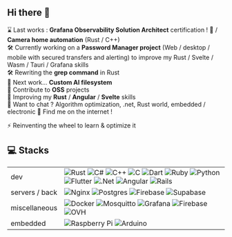 ## Hi there 👋

⌛  Last works : **Grafana Observability Solution Architect** certification ! 🥳 / **Camera home automation** (Rust / C++) <br>
🛠️ Currently working on a **Password Manager project** (Web / desktop / mobile with secured transfers and alerting) to improve my Rust / Svelte / Wasm / Tauri / Grafana skills<br>
🛠️ Rewriting the **grep command** in Rust<br>
🔭 Next work... **Custom AI filesystem**<br>
🔭 Contribute to **OSS** projects <br>
🌱 Improving my **Rust** / **Angular** / **Svelte** skills<br>
💬 Want to chat ? Algorithm optimization, .net, Rust world, embedded / electronic 👀 Find me on the internet !

⚡ Reinventing the wheel to learn & optimize it

## 💻 Stacks
|  |  |
|---|---|
| dev | ![Rust](https://img.shields.io/badge/rust-%23000000.svg?style=flat-square&logo=rust&logoColor=white) ![C#](https://img.shields.io/badge/C%23-%23239120.svg?style=flat-square&logo=csharp&logoColor=white) ![C++](https://img.shields.io/badge/C++-%2300599C.svg?style=flat-square&logo=c%2B%2B&logoColor=white) ![C](https://img.shields.io/badge/C-%2300599C.svg?style=flat-square&logo=c&logoColor=white) ![Dart](https://img.shields.io/badge/Dart-%230175C2.svg?style=flat-square&logo=dart&logoColor=white) ![Ruby](https://img.shields.io/badge/Ruby-%23CC342D.svg?style=flat-square&logo=ruby&logoColor=white) ![Python](https://img.shields.io/badge/Python-%233670A0.svg?style=flat-square&logo=python&logoColor=ffdd54) ![Flutter](https://img.shields.io/badge/Flutter-%2302569B.svg?style=flat-square&logo=Flutter&logoColor=white) ![.Net](https://img.shields.io/badge/.NET-5C2D91?style=flat-square&logo=.net&logoColor=white) ![Angular](https://img.shields.io/badge/Angular-%23DD0031.svg?style=flat-square&logo=angular&logoColor=white) ![Rails](https://img.shields.io/badge/Rails-%23CC0000.svg?style=flat-square&logo=ruby-on-rails&logoColor=white) |
| servers / back | ![Nginx](https://img.shields.io/badge/Nginx-%23009639.svg?style=flat-square&logo=nginx&logoColor=white) ![Postgres](https://img.shields.io/badge/Postgres-%23316192.svg?style=flat-square&logo=postgresql&logoColor=white) ![Firebase](https://img.shields.io/badge/Firebase-a08021?style=flat-square&logo=firebase&logoColor=ffcd34) ![Supabase](https://img.shields.io/badge/Supabase-3ECF8E?style=flat-square&logo=supabase&logoColor=white) |
| miscellaneous | ![Docker](https://img.shields.io/badge/Docker-%230db7ed.svg?style=flat-square&logo=docker&logoColor=white) ![Mosquitto](https://img.shields.io/badge/Mosquitto-%233C5280.svg?style=flat-square&logo=eclipsemosquitto&logoColor=white) ![Grafana](https://img.shields.io/badge/Grafana-%23F46800.svg?style=flat-square&logo=grafana&logoColor=white) ![Firebase](https://img.shields.io/badge/Firebase-%23039BE5.svg?style=flat-square&logo=firebase) ![OVH](https://img.shields.io/badge/OVH-%23123F6D.svg?style=flat-square&logo=ovh&logoColor=#123F6D) |
| embedded | ![Raspberry Pi](https://img.shields.io/badge/-RaspberryPi-C51A4A?style=flat-square&logo=Raspberry-Pi) ![Arduino](https://img.shields.io/badge/-Arduino-00878F?style=flat-square&logo=arduino) |

